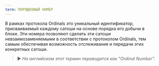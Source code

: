 ```yaml
---
term: ПОРЯДКОВЫЙ НОМЕР
---
```


В рамках протокола Ordinals это уникальный идентификатор, присваиваемый каждому сатоши на основе порядка его добычи в блоке. Эти номера позволяют сделать эти сатоши невзаимозаменяемыми в соответствии с протоколом Ordinals, тем самым обеспечивая возможность отслеживания и передачи этих конкретных сатоши.

> ► *На английском этот термин переводится как "Ordinal Number".*